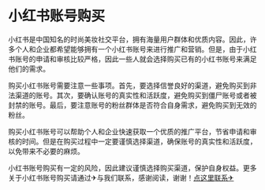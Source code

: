 # 小红书账号购买

小红书是中国知名的时尚美妆社交平台，拥有海量用户群体和优质内容。因此，许多个人和企业都希望能够拥有一个小红书账号来进行推广和营销。但是，由于小红书账号的申请和审核比较严格，因此一些人就会选择购买已有的小红书账号来满足他们的需求。

购买小红书账号需要注意一些事项。首先，要选择信誉良好的渠道，避免购买到非法渠道的账号。其次，要确认账号的真实性和活跃度，避免购买到僵尸账号或者被封禁的账号。最后，要注意账号的粉丝群体是否符合自身需求，避免购买到无效的粉丝。

购买小红书账号可以帮助个人和企业快速获取一个优质的推广平台，节省申请和审核的时间。但是在购买过程中一定要谨慎选择渠道，确保账号的真实性和活跃度，以免带来不必要的麻烦。

小红书账号购买有一定的风险，因此建议谨慎选择购买渠道，保护自身权益。更多关于小红书账号购买请通过✈与我们联系，感谢阅读，谢谢！[点这里联系✈](https://k02.cc)